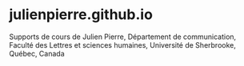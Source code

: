 # julienpierre.github.io
Supports de cours de Julien Pierre, Département de communication, Faculté des Lettres et sciences humaines, Université de Sherbrooke, Québec, Canada
